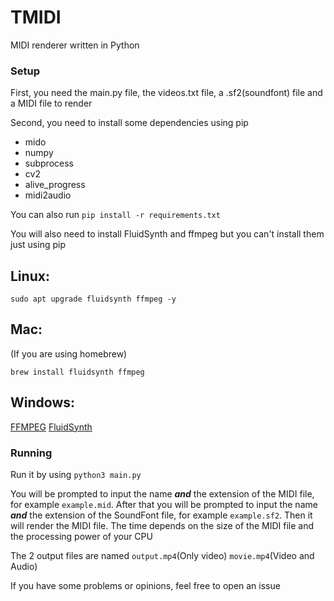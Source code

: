 # TMIDI
MIDI renderer written in Python

### Setup

First, you need the main.py file, the videos.txt file, a .sf2(soundfont) file and a MIDI file to render

Second, you need to install some dependencies using pip
* mido
* numpy
* subprocess
* cv2
* alive_progress
* midi2audio

You can also run `pip install -r requirements.txt`

You will also need to install FluidSynth and ffmpeg but you can't install them just using pip
## Linux:
```
sudo apt upgrade fluidsynth ffmpeg -y
```

## Mac:
(If you are using homebrew)
```
brew install fluidsynth ffmpeg
```
## Windows: 
[FFMPEG](https://www.ffmpeg.org/download.html#build-windows)
[FluidSynth](https://github.com/FluidSynth/fluidsynth/releases)

### Running

Run it by using ``` python3 main.py ```

You will be prompted to input the name ***and*** the extension of the MIDI file, for example ```example.mid```. After that you will be prompted to input the name ***and*** the extension of the SoundFont file, for example ```example.sf2```. Then it will render the MIDI file. The time depends on the size of the MIDI file and the processing power of your CPU

The 2 output files are named ```output.mp4```(Only video) ```movie.mp4```(Video and Audio)

If you have some problems or opinions, feel free to open an issue
